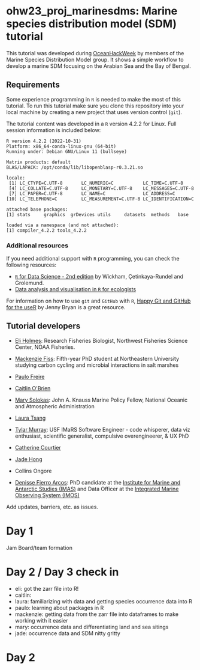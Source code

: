 # ohw23_proj_marinesdms: Marine species distribution model (SDM) tutorial
This tutorial was developed during [OceanHackWeek](https://oceanhackweek.org/) by members of the Marine Species Distribution Model group. It shows a simple workflow to develop a marine SDM focusing on the Arabian Sea and the Bay of Bengal.  
  
## Requirements
Some experience programming in `R` is needed to make the most of this tutorial. To run this tutorial make sure you clone this repository into your local machine by creating a new project that uses version control (`git`).  
  
The tutorial content was developed in a `R` version 4.2.2 for Linux. Full session information is included below:  
```
R version 4.2.2 (2022-10-31)
Platform: x86_64-conda-linux-gnu (64-bit)
Running under: Debian GNU/Linux 11 (bullseye)

Matrix products: default
BLAS/LAPACK: /opt/conda/lib/libopenblasp-r0.3.21.so

locale:
 [1] LC_CTYPE=C.UTF-8       LC_NUMERIC=C           LC_TIME=C.UTF-8       
 [4] LC_COLLATE=C.UTF-8     LC_MONETARY=C.UTF-8    LC_MESSAGES=C.UTF-8   
 [7] LC_PAPER=C.UTF-8       LC_NAME=C              LC_ADDRESS=C          
[10] LC_TELEPHONE=C         LC_MEASUREMENT=C.UTF-8 LC_IDENTIFICATION=C   

attached base packages:
[1] stats     graphics  grDevices utils     datasets  methods   base     

loaded via a namespace (and not attached):
[1] compiler_4.2.2 tools_4.2.2   
```
  
### Additional resources
If you need additional support with `R` programming, you can check the following resources:  
- [`R` for Data Science - 2nd edition](https://r4ds.hadley.nz/) by Wickham, Çetinkaya-Rundel and Grolemund.  
- [Data analysis and visualisation in `R` for ecologists](https://datacarpentry.org/R-ecology-lesson/)  
  
For information on how to use `git` and `GitHub` with `R`, [Happy Git and GitHub for the useR](https://happygitwithr.com/) by Jenny Bryan is a great resource.  
  
## Tutorial developers
- [Eli Holmes](https://github.com/eeholmes): Research Fisheries Biologist, Northwest Fisheries Science Center, NOAA Fisheries.  

- [Mackenzie Fiss](https://github.com/mackenziefiss): Fifth-year PhD student at Northeastern University studying carbon cycling and microbial interactions in salt marshes  

- [Paulo Freire](https://github.com/Pfreire29)  

- [Caitlin O'Brien](https://github.com/caitobrien)  

- [Mary Solokas](https://github.com/marysolokas): John A. Knauss Marine Policy Fellow, National Oceanic and Atmospheric Administration  

- [Laura Tsang](https://github.com/lauratsang)  

- [Tylar Murray](https://github.com/7yl4r): USF IMaRS Software Engineer - code whisperer, data viz enthusiast, scientific generalist, compulsive overengineerer, & UX PhD  

- [Catherine Courtier](https://github.com/cacourtier)  

- [Jade Hong](https://github.com/sjhong0117)  

- Collins Ongore  

- [Denisse Fierro Arcos](https://github.com/lidefi87): PhD candidate at the [Institute for Marine and Antarctic Studies (IMAS)](https://www.imas.utas.edu.au/) and Data Officer at the [Integrated Marine Observing System (IMOS)](https://imos.org.au/)   


Add updates, barriers, etc. as issues.

# Day 1

Jam Board/team formation

# Day 2 / Day 3 check in

- eli: got the zarr file into R!
- caitlin:
- laura: familiarizing with data and getting species occurrence data into R
- paulo: learning about packages in R
- mackenzie: getting data from the zarr file into dataframes to make working with it easier
- mary: occurrence data and differentiating land and sea sitings
- jade: occurrence data and SDM nitty gritty

# Day 2
